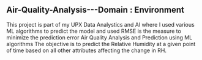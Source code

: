 ## Air-Quality-Analysis---Domain : Environment
This project is part of my UPX Data Analystics and AI where I used various ML algorithms to predict the model and used RMSE is the measure to minimize the prediction error
Air Quality Analysis and Prediction using ML algorithms
The objective is to predict the Relative Humidity at a given point of time based on all other attributes affecting the change in RH.
